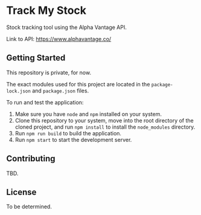 # Track My Stock

Stock tracking tool using the Alpha Vantage API.

Link to API: <a href="https://www.alphavantage.co/" target="_blank">https://www.alphavantage.co/ </a>

## Getting Started

This repository is private, for now.

The exact modules used for this project are located in the `package-lock.json` and `package.json` files.

To run and test the application:

1. Make sure you have `node` and `npm` installed on your system.
2. Clone this repository to your system, move into the root directory of the cloned project, and run `npm install` to install the `node_modules` directory.
3. Run `npm run build` to build the application.
4. Run `npm start` to start the development server.

## Contributing

TBD.

## License

To be determined.
